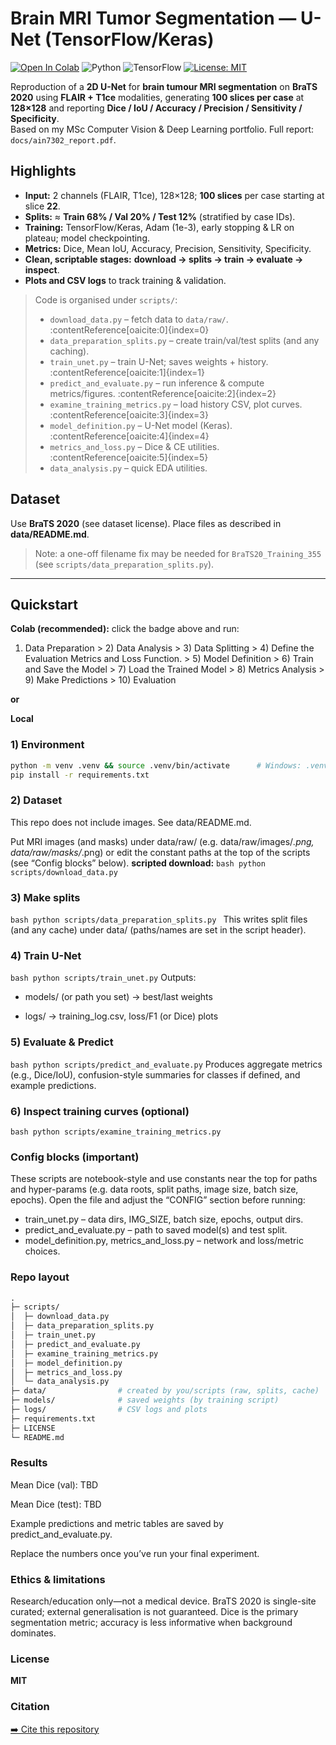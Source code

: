 # Brain MRI Tumor Segmentation — U-Net (TensorFlow/Keras)
[![Open In Colab](https://colab.research.google.com/assets/colab-badge.svg)](
  https://colab.research.google.com/github/bogomil-iliev/brain-mri-unet-segmentation/blob/main/notebooks/brain_mri_unet_segmentation.ipynb)
![Python](https://img.shields.io/badge/python-3.10+-informational)
![TensorFlow](https://img.shields.io/badge/TensorFlow-2.x-orange)
[![License: MIT](https://img.shields.io/badge/License-MIT-green.svg)](LICENSE)

Reproduction of a **2D U-Net** for **brain tumour MRI segmentation** on **BraTS 2020** using **FLAIR + T1ce** modalities, generating **100 slices per case** at **128×128** and reporting **Dice / IoU / Accuracy / Precision / Sensitivity / Specificity**.  
Based on my MSc Computer Vision & Deep Learning portfolio. Full report: `docs/ain7302_report.pdf`.

## Highlights
- **Input:** 2 channels (FLAIR, T1ce), 128×128; **100 slices** per case starting at slice **22**.  
- **Splits:** ≈ **Train 68% / Val 20% / Test 12%** (stratified by case IDs).  
- **Training:** TensorFlow/Keras, Adam (1e-3), early stopping & LR on plateau; model checkpointing.  
- **Metrics:** Dice, Mean IoU, Accuracy, Precision, Sensitivity, Specificity.
- **Clean, scriptable stages:** **download → splits → train → evaluate → inspect**. 
- **Plots and CSV logs** to track training & validation.

> Code is organised under `scripts/`:
> - `download_data.py` – fetch data to `data/raw/`. :contentReference[oaicite:0]{index=0}  
> - `data_preparation_splits.py` – create train/val/test splits (and any caching).  
> - `train_unet.py` – train U-Net; saves weights + history. :contentReference[oaicite:1]{index=1}  
> - `predict_and_evaluate.py` – run inference & compute metrics/figures. :contentReference[oaicite:2]{index=2}  
> - `examine_training_metrics.py` – load history CSV, plot curves. :contentReference[oaicite:3]{index=3}  
> - `model_definition.py` – U-Net model (Keras). :contentReference[oaicite:4]{index=4}  
> - `metrics_and_loss.py` – Dice & CE utilities. :contentReference[oaicite:5]{index=5}  
> - `data_analysis.py` – quick EDA utilities.

## Dataset
Use **BraTS 2020** (see dataset license). Place files as described in **data/README.md**.  
> Note: a one-off filename fix may be needed for `BraTS20_Training_355` (see `scripts/data_preparation_splits.py`).
---

## Quickstart
**Colab (recommended):** click the badge above and run:
1) Data Preparation > 2) Data Analysis > 3) Data Splitting > 4) Define the Evaluation Metrics and Loss Function. > 5) Model Definition > 6) Train and Save the Model > 7) Load the Trained Model > 8) Metrics Analysis > 9) Make Predictions > 10) Evaluation

**or**

**Local**

### 1) Environment
```bash
python -m venv .venv && source .venv/bin/activate      # Windows: .venv\Scripts\activate
pip install -r requirements.txt
```

### 2) Dataset
This repo does not include images. See data/README.md.

Put MRI images (and masks) under data/raw/ (e.g. data/raw/images/*.png, data/raw/masks/*.png) or edit the constant paths at the top of the scripts (see “Config blocks” below).
**scripted download:** ```bash python scripts/download_data.py```

### 3) Make splits
```bash python scripts/data_preparation_splits.py ```
This writes split files (and any cache) under data/ (paths/names are set in the script header).

### 4) Train U-Net
```bash python scripts/train_unet.py```
Outputs:

  - models/ (or path you set) → best/last weights

  - logs/ → training_log.csv, loss/F1 (or Dice) plots

### 5) Evaluate & Predict
```bash python scripts/predict_and_evaluate.py```
Produces aggregate metrics (e.g., Dice/IoU), confusion-style summaries for classes if defined, and example predictions.

### 6) Inspect training curves (optional)
```bash python scripts/examine_training_metrics.py```

### Config blocks (important)
These scripts are notebook-style and use constants near the top for paths and hyper-params (e.g. data roots, split paths, image size, batch size, epochs). Open the file and adjust the “CONFIG” section before running:
  - train_unet.py – data dirs, IMG_SIZE, batch size, epochs, output dirs.
  - predict_and_evaluate.py – path to saved model(s) and test split.
  - model_definition.py, metrics_and_loss.py – network and loss/metric choices.

### Repo layout
```graphql
.
├─ scripts/
│  ├─ download_data.py
│  ├─ data_preparation_splits.py
│  ├─ train_unet.py
│  ├─ predict_and_evaluate.py
│  ├─ examine_training_metrics.py
│  ├─ model_definition.py
│  ├─ metrics_and_loss.py
│  └─ data_analysis.py
├─ data/                # created by you/scripts (raw, splits, cache)
├─ models/              # saved weights (by training script)
├─ logs/                # CSV logs and plots
├─ requirements.txt
├─ LICENSE
└─ README.md
```

### Results
Mean Dice (val): TBD

Mean Dice (test): TBD

Example predictions and metric tables are saved by predict_and_evaluate.py.

Replace the numbers once you’ve run your final experiment.

### Ethics & limitations

Research/education only—not a medical device. BraTS 2020 is single-site curated; external generalisation is not guaranteed. Dice is the primary segmentation metric; accuracy is less informative when background dominates.

### License
**MIT**

### Citation
[➡️ Cite this repository](./CITATION.cff)

